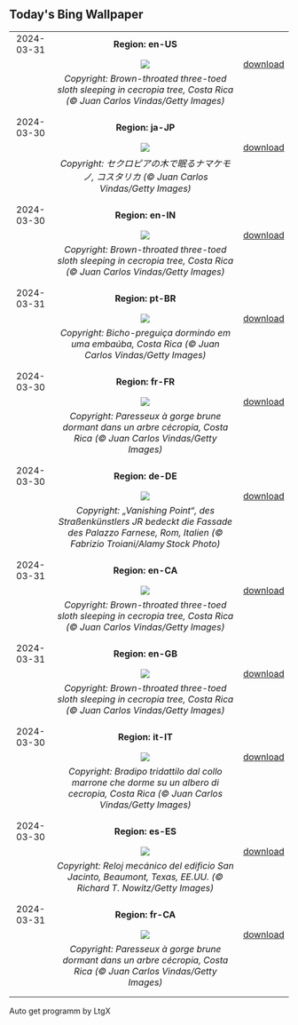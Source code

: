 ## Today's Bing Wallpaper
|      |      |      |
| :----: | :----: | :----: |
|2024-03-31|**Region: en-US**||
||![](https://www.bing.com/th?id=OHR.SleepySloth_EN-US2834457510_UHD.jpg&pid=hp&w=1152&h=648&rs=1&c=4)| [download](https://www.bing.com/th?id=OHR.SleepySloth_EN-US2834457510_UHD.jpg)|
||*Copyright: Brown-throated three-toed sloth sleeping in cecropia tree, Costa Rica (© Juan Carlos Vindas/Getty Images)*
||
|||
|2024-03-30|**Region: ja-JP**||
||![](https://www.bing.com/th?id=OHR.SleepySloth_JA-JP5634281010_UHD.jpg&pid=hp&w=1152&h=648&rs=1&c=4)| [download](https://www.bing.com/th?id=OHR.SleepySloth_JA-JP5634281010_UHD.jpg)|
||*Copyright: セクロピアの木で眠るナマケモノ, コスタリカ (© Juan Carlos Vindas/Getty Images)*
||
|||
|2024-03-30|**Region: en-IN**||
||![](https://www.bing.com/th?id=OHR.SleepySloth_EN-IN4281443663_UHD.jpg&pid=hp&w=1152&h=648&rs=1&c=4)| [download](https://www.bing.com/th?id=OHR.SleepySloth_EN-IN4281443663_UHD.jpg)|
||*Copyright: Brown-throated three-toed sloth sleeping in cecropia tree, Costa Rica (© Juan Carlos Vindas/Getty Images)*
||
|||
|2024-03-31|**Region: pt-BR**||
||![](https://www.bing.com/th?id=OHR.SleepySloth_PT-BR0186395932_UHD.jpg&pid=hp&w=1152&h=648&rs=1&c=4)| [download](https://www.bing.com/th?id=OHR.SleepySloth_PT-BR0186395932_UHD.jpg)|
||*Copyright: Bicho-preguiça dormindo em uma embaúba, Costa Rica (© Juan Carlos Vindas/Getty Images)*
||
|||
|2024-03-30|**Region: fr-FR**||
||![](https://www.bing.com/th?id=OHR.SleepySloth_FR-FR0657179763_UHD.jpg&pid=hp&w=1152&h=648&rs=1&c=4)| [download](https://www.bing.com/th?id=OHR.SleepySloth_FR-FR0657179763_UHD.jpg)|
||*Copyright: Paresseux à gorge brune dormant dans un arbre cécropia, Costa Rica (© Juan Carlos Vindas/Getty Images)*
||
|||
|2024-03-30|**Region: de-DE**||
||![](https://www.bing.com/th?id=OHR.PalazzoFarnese_DE-DE4941485496_UHD.jpg&pid=hp&w=1152&h=648&rs=1&c=4)| [download](https://www.bing.com/th?id=OHR.PalazzoFarnese_DE-DE4941485496_UHD.jpg)|
||*Copyright: „Vanishing Point“, des Straßenkünstlers JR bedeckt die Fassade des Palazzo Farnese, Rom, Italien (© Fabrizio Troiani/Alamy Stock Photo)*
||
|||
|2024-03-31|**Region: en-CA**||
||![](https://www.bing.com/th?id=OHR.SleepySloth_EN-CA8767906433_UHD.jpg&pid=hp&w=1152&h=648&rs=1&c=4)| [download](https://www.bing.com/th?id=OHR.SleepySloth_EN-CA8767906433_UHD.jpg)|
||*Copyright: Brown-throated three-toed sloth sleeping in cecropia tree, Costa Rica (© Juan Carlos Vindas/Getty Images)*
||
|||
|2024-03-31|**Region: en-GB**||
||![](https://www.bing.com/th?id=OHR.SleepySloth_EN-GB5265806402_UHD.jpg&pid=hp&w=1152&h=648&rs=1&c=4)| [download](https://www.bing.com/th?id=OHR.SleepySloth_EN-GB5265806402_UHD.jpg)|
||*Copyright: Brown-throated three-toed sloth sleeping in cecropia tree, Costa Rica (© Juan Carlos Vindas/Getty Images)*
||
|||
|2024-03-30|**Region: it-IT**||
||![](https://www.bing.com/th?id=OHR.SleepySloth_IT-IT7892909153_UHD.jpg&pid=hp&w=1152&h=648&rs=1&c=4)| [download](https://www.bing.com/th?id=OHR.SleepySloth_IT-IT7892909153_UHD.jpg)|
||*Copyright: Bradipo tridattilo dal collo marrone che dorme su un albero di cecropia, Costa Rica (© Juan Carlos Vindas/Getty Images)*
||
|||
|2024-03-30|**Region: es-ES**||
||![](https://www.bing.com/th?id=OHR.BeaumontClock_ES-ES6311174961_UHD.jpg&pid=hp&w=1152&h=648&rs=1&c=4)| [download](https://www.bing.com/th?id=OHR.BeaumontClock_ES-ES6311174961_UHD.jpg)|
||*Copyright: Reloj mecánico del edificio San Jacinto, Beaumont, Texas, EE.UU. (© Richard T. Nowitz/Getty Images)*
||
|||
|2024-03-31|**Region: fr-CA**||
||![](https://www.bing.com/th?id=OHR.SleepySloth_FR-CA3957487793_UHD.jpg&pid=hp&w=1152&h=648&rs=1&c=4)| [download](https://www.bing.com/th?id=OHR.SleepySloth_FR-CA3957487793_UHD.jpg)|
||*Copyright: Paresseux à gorge brune dormant dans un arbre cécropia, Costa Rica (© Juan Carlos Vindas/Getty Images)*
||
|||

Auto get programm by LtgX
